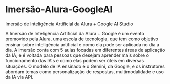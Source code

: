 # Imersão-Alura-GoogleAI

Imersão de Inteligência Artificial da Alura + Google AI Studio

A Imersão de Inteligência Artificial da Alura + Google é um evento promovido pela Alura, uma escola de tecnologia, que tem como objetivo ensinar sobre inteligência artificial e como ela pode ser aplicada no dia a dia. A imersão conta com 5 aulas focadas em diferentes áreas de aplicação da IA, e é voltada para pessoas que desejam aprender mais sobre o funcionamento das IA's e como elas podem ser úteis em diversas situações. O modelo de IA ensinado é o Gemini, da Google, e os instrutores abordam temas como personalização de respostas, multimodalidade e uso da IA via API.
